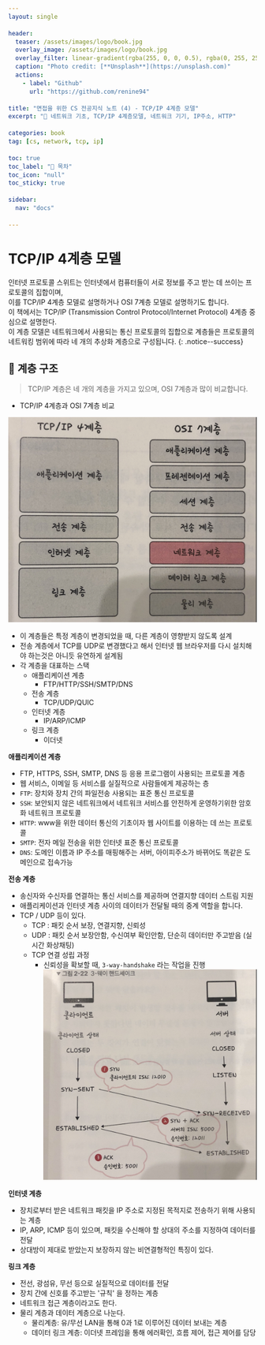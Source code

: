 ```yaml
---
layout: single

header:
  teaser: /assets/images/logo/book.jpg
  overlay_image: /assets/images/logo/book.jpg
  overlay_filter: linear-gradient(rgba(255, 0, 0, 0.5), rgba(0, 255, 255, 0.5))
  caption: "Photo credit: [**Unsplash**](https://unsplash.com)"
  actions:
    - label: "Github"
      url: "https://github.com/renine94"

title: "면접을 위한 CS 전공지식 노트 (4) - TCP/IP 4계층 모델"
excerpt: "🚀 네트워크 기초, TCP/IP 4계층모델, 네트워크 기기, IP주소, HTTP"

categories: book
tag: [cs, network, tcp, ip]

toc: true
toc_label: "📕 목차"
toc_icon: "null"
toc_sticky: true

sidebar:
  nav: "docs"

---
```


# TCP/IP 4계층 모델

인터넷 프로토콜 스위트는 인터넷에서 컴퓨터들이 서로 정보를 주고 받는 데 쓰이는 프로토콜의 집합이며,<br>이를 TCP/IP 4계층 모델로 설명하거나 OSI 7계층 모델로 설명하기도 합니다.<br>이 책에서는 TCP/IP (Transmission Control Protocol/Internet Protocol) 4계층 중심으로 설명한다.<br>이 계층 모델은 네트워크에서 사용되는 통신 프로토콜의 집합으로 계층들은 프로토콜의<br>네트워킹 범위에 따라 네 개의 추상화 계층으로 구성됩니다.
{: .notice--success}



## 🚀 계층 구조

> TCP/IP 계층은 네 개의 계층을 가지고 있으며, OSI 7계층과 많이 비교합니다.

- TCP/IP 4계층과 OSI 7계층 비교

![image-20220602023657404](../../../assets/images/posts/2022-05-29-csNoteForInterview04/image-20220602023657404.png)

- 이 계층들은 특정 계층이 변경되었을 때, 다른 계층이 영향받지 않도록 설계
- 전송 계층에서 TCP를 UDP로 변경했다고 해서 인터넷 웹 브라우저를 다시 설치해야 하는것은 아니듯 유연하게 설계됨
- 각 계층을 대표하는 스택
  - 애플리케이션 계층
    - FTP/HTTP/SSH/SMTP/DNS
  - 전송 계층
    - TCP/UDP/QUIC
  - 인터넷 계층
    - IP/ARP/ICMP
  - 링크 계층
    - 이더넷



**애플리케이션 계층**

- FTP, HTTPS, SSH, SMTP, DNS 등 응용 프로그램이 사용되는 프로토콜 계층
- 웹 서비스, 이메일 등 서비스를 실질적으로 사람들에게 제공하는 층
- `FTP`: 장치와 장치 간의 파일전송 사용되는 표준 통신 프로토콜
- `SSH`: 보안되지 않은 네트워크에서 네트워크 서비스를 안전하게 운영하기위한 암호화 네트워크 프로토콜
- `HTTP`: www을 위한 데이터 통신의 기초이자 웹 사이트를 이용하는 데 쓰는 프로토콜
- `SMTP`: 전자 메일 전송을 위한 인터넷 표준 통신 프로토콜
- `DNS`: 도메인 이름과 IP 주소를 매핑해주는 서버, 아이피주소가 바뀌어도 똑같은 도메인으로 접속가능

**전송 계층**

- 송신자와 수신자를 연결하는 통신 서비스를 제공하며 연결지향 데이터 스트림 지원
- 애플리케이션과 인터넷 계층 사이의 데이터가 전달될 때의 중계 역할을 합니다.
- TCP / UDP 등이 있다.
  - TCP : 패킷 순서 보장, 연결지향, 신뢰성
  - UDP : 패킷 순서 보장안함, 수신여부 확인안함, 단순히 데이터만 주고받음 (실시간 화상채팅)
  - TCP 연결 성립 과정
    - 신뢰성을 확보할 때, `3-way-handshake` 라는 작업을 진행
      ![image-20220602023718803](../../../assets/images/posts/2022-05-29-csNoteForInterview04/image-20220602023718803.png)

**인터넷 계층**

- 장치로부터 받은 네트워크 패킷을 IP 주소로 지정된 목적지로 전송하기 위해 사용되는 계층
- IP, ARP, ICMP 등이 있으며, 패킷을 수신해야 할 상대의 주소를 지정하여 데이터를 전달
- 상대방이 제대로 받았는지 보장하지 않는 비연결형적인 특징이 있다.

**링크 계층**

- 전선, 광섬유, 무선 등으로 실질적으로 데이터를 전달
- 장치 간에 신호를 주고받는 '규칙' 을 정하는 계층
- 네트워크 접근 계층이라고도 한다.
- 물리 계층과 데이터 계층으로 나눈다.
  - 물리계층: 유/무선 LAN을 통해 0과 1로 이루어진 데이터 보내는 계층
  - 데이터 링크 계층: 이더넷 프레임을 통해 에러확인, 흐름 제어, 접근 제어를 담당


